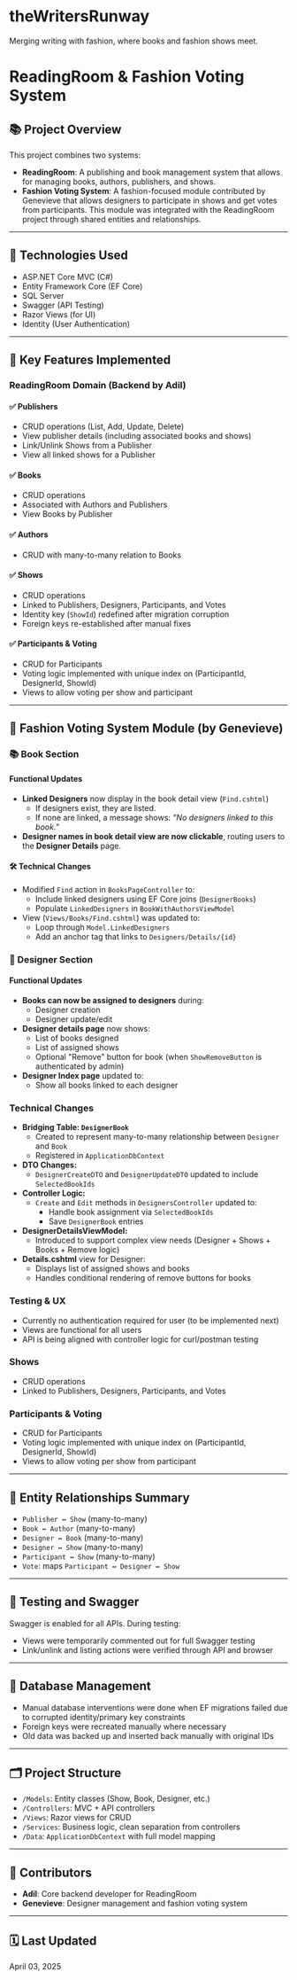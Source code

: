 # theWritersRunway
Merging writing with fashion, where books and fashion shows meet.

# ReadingRoom & Fashion Voting System

## 📚 Project Overview

This project combines two systems:

- **ReadingRoom**: A publishing and book management system that allows for managing books, authors, publishers, and shows.
- **Fashion Voting System**: A fashion-focused module contributed by Genevieve that allows designers to participate in shows and get votes from participants. This module was integrated with the ReadingRoom project through shared entities and relationships.

---

## 🧱 Technologies Used

- ASP.NET Core MVC (C#)
- Entity Framework Core (EF Core)
- SQL Server
- Swagger (API Testing)
- Razor Views (for UI)
- Identity (User Authentication)

---

## 🔄 Key Features Implemented

### ReadingRoom Domain (Backend by Adil)

#### ✅ Publishers
- CRUD operations (List, Add, Update, Delete)
- View publisher details (including associated books and shows)
- Link/Unlink Shows from a Publisher
- View all linked shows for a Publisher

#### ✅ Books
- CRUD operations
- Associated with Authors and Publishers
- View Books by Publisher

#### ✅ Authors
- CRUD with many-to-many relation to Books

#### ✅ Shows
- CRUD operations
- Linked to Publishers, Designers, Participants, and Votes
- Identity key (`ShowId`) redefined after migration corruption
- Foreign keys re-established after manual fixes

#### ✅ Participants & Voting
- CRUD for Participants
- Voting logic implemented with unique index on (ParticipantId, DesignerId, ShowId)
- Views to allow voting per show and participant

---

## 🎨 Fashion Voting System Module (by Genevieve)

### 📚 Book Section 

#### Functional Updates
- **Linked Designers** now display in the book detail view (`Find.cshtml`)
  - If designers exist, they are listed.
  - If none are linked, a message shows: *"No designers linked to this book."*
- **Designer names in book detail view are now clickable**, routing users to the **Designer Details** page.

#### 🛠️ Technical Changes
- Modified `Find` action in `BooksPageController` to:
  - Include linked designers using EF Core joins (`DesignerBooks`)
  - Populate `LinkedDesigners` in `BookWithAuthorsViewModel`
- View (`Views/Books/Find.cshtml`) was updated to:
  - Loop through `Model.LinkedDesigners`
  - Add an anchor tag that links to `Designers/Details/{id}`



### 👗 Designer Section 

#### Functional Updates
- **Books can now be assigned to designers** during:
  - Designer creation
  - Designer update/edit
- **Designer details page** now shows:
  - List of books designed
  - List of assigned shows
  - Optional "Remove" button for book (when `ShowRemoveButton` is authenticated by admin)
- **Designer Index page** updated to:
  - Show all books linked to each designer

### Technical Changes
- **Bridging Table: `DesignerBook`**
  - Created to represent many-to-many relationship between `Designer` and `Book`
  - Registered in `ApplicationDbContext`
- **DTO Changes:**
  - `DesignerCreateDTO` and `DesignerUpdateDTO` updated to include `SelectedBookIds`
- **Controller Logic:**
  - `Create` and `Edit` methods in `DesignersController` updated to:
    - Handle book assignment via `SelectedBookIds`
    - Save `DesignerBook` entries
- **DesignerDetailsViewModel:**
  - Introduced to support complex view needs (Designer + Shows + Books + Remove logic)
- **Details.cshtml** view for Designer:
  - Displays list of assigned shows and books
  - Handles conditional rendering of remove buttons for books


### Testing & UX

- Currently no authentication required for user (to be implemented next)
- Views are functional for all users
- API is being aligned with controller logic for curl/postman testing


### Shows
- CRUD operations
- Linked to Publishers, Designers, Participants, and Votes

### Participants & Voting
- CRUD for Participants
- Voting logic implemented with unique index on (ParticipantId, DesignerId, ShowId)
- Views to allow voting per show from participant

---

## 🔗 Entity Relationships Summary

- `Publisher ↔ Show` (many-to-many)
- `Book ↔ Author` (many-to-many)
- `Designer ↔ Book` (many-to-many)
- `Designer ↔ Show` (many-to-many)
- `Participant ↔ Show` (many-to-many)
- `Vote`: maps `Participant ↔ Designer ↔ Show`

---

## 🧪 Testing and Swagger

Swagger is enabled for all APIs. During testing:
- Views were temporarily commented out for full Swagger testing
- Link/unlink and listing actions were verified through API and browser

---

## 🧠 Database Management

- Manual database interventions were done when EF migrations failed due to corrupted identity/primary key constraints
- Foreign keys were recreated manually where necessary
- Old data was backed up and inserted back manually with original IDs

---

## 🗂️ Project Structure

- `/Models`: Entity classes (Show, Book, Designer, etc.)
- `/Controllers`: MVC + API controllers
- `/Views`: Razor views for CRUD
- `/Services`: Business logic, clean separation from controllers
- `/Data`: `ApplicationDbContext` with full model mapping

---

## 👥 Contributors

- **Adil**: Core backend developer for ReadingRoom
- **Genevieve**: Designer management and fashion voting system

---

## 🗓️ Last Updated
April 03, 2025

